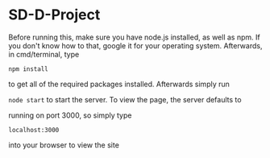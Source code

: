 # SD-D-Project
Before running this, make sure you have node.js installed, as well as npm. If
you don't know how to that, google it for your operating system. Afterwards,
in cmd/terminal, type

`npm install`

to get all of the required packages installed. Afterwards simply run

`node start` to start the server. To view the page, the server defaults to

running on port 3000, so simply type

`localhost:3000`

into your browser to view the site

